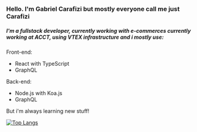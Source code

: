 ### Hello. I'm Gabriel Carafizi but mostly everyone call me just Carafizi

##### I'm a fullstack developer, currently working with e-commerces currently working at ACCT, using VTEX infrastructure and i mostly use:

Front-end:
- React with TypeScript
- GraphQL

Back-end:
- Node.js with Koa.js
- GraphQL

But i'm always learning new stuff!

[![Top Langs](https://github-readme-stats.vercel.app/api/top-langs/?username=anuraghazra&layout=compact)](https://github.com/anuraghazra/github-readme-stats)
